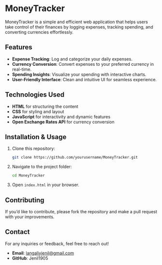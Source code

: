 # MoneyTracker

MoneyTracker is a simple and efficient web application that helps users take control of their finances by logging expenses, tracking spending, and converting currencies effortlessly.

## Features

- **Expense Tracking**: Log and categorize your daily expenses.
- **Currency Conversion**: Convert expenses to your preferred currency in real-time.
- **Spending Insights**: Visualize your spending with interactive charts.
- **User-Friendly Interface**: Clean and intuitive UI for seamless experience.

## Technologies Used

- **HTML** for structuring the content
- **CSS** for styling and layout
- **JavaScript** for interactivity and dynamic features
- **Open Exchange Rates API** for currency conversion

## Installation & Usage

1. Clone this repository:
   ```sh
   git clone https://github.com/yourusername/MoneyTracker.git
   ```
2. Navigate to the project folder:
   ```sh
   cd MoneyTracker
   ```
3. Open `index.html` in your browser.

## Contributing

If you’d like to contribute, please fork the repository and make a pull request with your improvements.



## Contact

For any inquiries or feedback, feel free to reach out!

- **Email**: langaliyjenil@gmail.com
- **GitHub**: Jenil1905


